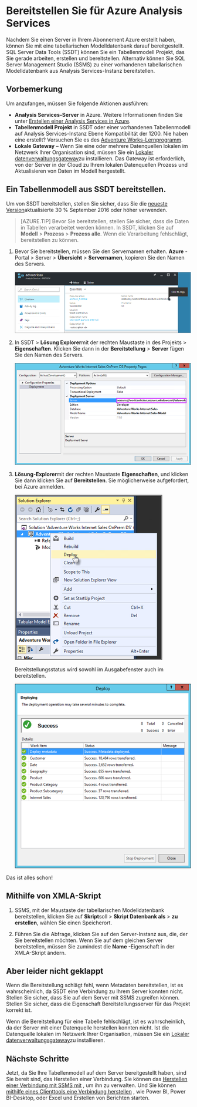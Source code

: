 <properties
   pageTitle="Bereitstellen für Azure Analysis Services | Microsoft Azure"
   description="Erfahren Sie, wie ein Tabellenmodell auf einem Azure Analysis Services-Server bereitstellen."
   services="analysis-services"
   documentationCenter=""
   authors="minewiskan"
   manager="erikre"
   editor=""
   tags=""/>
<tags
   ms.service="analysis-services"
   ms.devlang="NA"
   ms.topic="article"
   ms.tgt_pltfrm="NA"
   ms.workload="na"
   ms.date="10/24/2016"
   ms.author="owend"/>

# <a name="deploy-to-azure-analysis-services"></a>Bereitstellen Sie für Azure Analysis Services

Nachdem Sie einen Server in Ihrem Abonnement Azure erstellt haben, können Sie mit eine tabellarischen Modelldatenbank darauf bereitgestellt. SQL Server Data Tools (SSDT) können Sie ein Tabellenmodell Projekt, das Sie gerade arbeiten, erstellen und bereitstellen. Alternativ können Sie SQL Server Management Studio (SSMS) zu einer vorhandenen tabellarischen Modelldatenbank aus Analysis Services-Instanz bereitstellen.

## <a name="before-you-begin"></a>Vorbemerkung
Um anzufangen, müssen Sie folgende Aktionen ausführen:

- **Analysis Services-Server** in Azure. Weitere Informationen finden Sie unter [Erstellen einer Analysis Services in Azure](analysis-services-create-server.md).
- **Tabellenmodell Projekt** in SSDT oder einer vorhandenen Tabellenmodell auf Analysis Services-Instanz Ebene Kompatibilität der 1200. Nie haben eine erstellt? Versuchen Sie es des [Adventure Works-Lernprogramm](https://msdn.microsoft.com/library/hh231691.aspx).
- **Lokale Gateway** – Wenn Sie eine oder mehrere Datenquellen lokalen im Netzwerk Ihrer Organisation sind, müssen Sie ein [Lokaler datenverwaltungsgateway](analysis-services-gateway.md)zu installieren. Das Gateway ist erforderlich, von der Server in der Cloud zu Ihrem lokalen Datenquellen Prozess und Aktualisieren von Daten im Modell hergestellt.

## <a name="to-deploy-a-tabular-model-from-ssdt"></a>Ein Tabellenmodell aus SSDT bereitstellen.
Um von SSDT bereitstellen, stellen Sie sicher, dass Sie die [neueste Version](https://msdn.microsoft.com/library/mt204009.aspx)aktualisierte 30 % September 2016 oder höher verwenden.


> [AZURE.TIP] Bevor Sie bereitstellen, stellen Sie sicher, dass die Daten in Tabellen verarbeitet werden können. In SSDT, klicken Sie auf **Modell** > **Prozess** > **Prozess alle**. Wenn die Verarbeitung fehlschlägt, bereitstellen zu können.

1. Bevor Sie bereitstellen, müssen Sie den Servernamen erhalten. **Azure** -Portal > Server > **Übersicht** > **Servernamen**, kopieren Sie den Namen des Servers.

    ![Abrufen von Servernamen in Azure](./media/analysis-services-deploy/aas-deploy-get-server-name.png)

2. In SSDT > **Lösung Explorer**mit der rechten Maustaste in des Projekts > **Eigenschaften**. Klicken Sie dann in der **Bereitstellung** > **Server** fügen Sie den Namen des Servers.   

    ![Fügen Sie Servernamen in Deployment Server-Eigenschaft](./media/analysis-services-deploy/aas-deploy-deployment-server-property.png)

3. **Lösung-Explorer**mit der rechten Maustaste **Eigenschaften**, und klicken Sie dann klicken Sie auf **Bereitstellen**. Sie möglicherweise aufgefordert, bei Azure anmelden.

    ![Bereitstellen für server](./media/analysis-services-deploy/aas-deploy-deploy.png)

    Bereitstellungsstatus wird sowohl im Ausgabefenster auch im bereitstellen.

    ![Bereitstellungsstatus](./media/analysis-services-deploy/aas-deploy-status.png)

Das ist alles schon!

## <a name="to-deploy-using-xmla-script"></a>Mithilfe von XMLA-Skript
1. SSMS, mit der Maustaste der tabellarischen Modelldatenbank bereitstellen, klicken Sie auf **Skript**soll > **Skript Datenbank als** > **zu erstellen**, wählen Sie einen Speicherort.

2. Führen Sie die Abfrage, klicken Sie auf den Server-Instanz aus, die, der Sie bereitstellen möchten. Wenn Sie auf dem gleichen Server bereitstellen, müssen Sie zumindest die **Name** -Eigenschaft in der XMLA-Skript ändern.  


## <a name="but-something-went-wrong"></a>Aber leider nicht geklappt

Wenn die Bereitstellung schlägt fehl, wenn Metadaten bereitstellen, ist es wahrscheinlich, da SSDT eine Verbindung zu Ihrem Server konnten nicht. Stellen Sie sicher, dass Sie auf dem Server mit SSMS zugreifen können. Stellen Sie sicher, dass die Eigenschaft Bereitstellungsserver für das Projekt korrekt ist.

Wenn die Bereitstellung für eine Tabelle fehlschlägt, ist es wahrscheinlich, da der Server mit einer Datenquelle herstellen konnten nicht. Ist die Datenquelle lokalen im Netzwerk Ihrer Organisation, müssen Sie ein [Lokaler datenverwaltungsgateway](analysis-services-gateway.md)zu installieren.

## <a name="next-steps"></a>Nächste Schritte

Jetzt, da Sie Ihre Tabellenmodell auf dem Server bereitgestellt haben, sind Sie bereit sind, das Herstellen einer Verbindung. Sie können das [Herstellen einer Verbindung mit SSMS mit](analysis-services-manage.md) , um ihn zu verwalten. Und Sie können [mithilfe eines Clienttools eine Verbindung herstellen](analysis-services-connect.md) , wie Power BI, Power BI-Desktop, oder Excel und Erstellen von Berichten starten.
